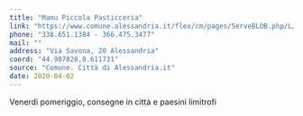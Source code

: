 ```yaml
---
title: "Mamu Piccola Pasticceria"
link: "https://www.comune.alessandria.it/flex/cm/pages/ServeBLOB.php/L/IT/IDPagina/2069"
phone: "338.651.1384 - 366.475.3477"
mail: ""
address: "Via Savona, 20 Alessandria"
coord: "44.907828,8.611731"
source: "Comune. Città di Alessandria.it"
date: 2020-04-02
---
```


Venerdì pomeriggio, consegne in città e paesini limitrofi
